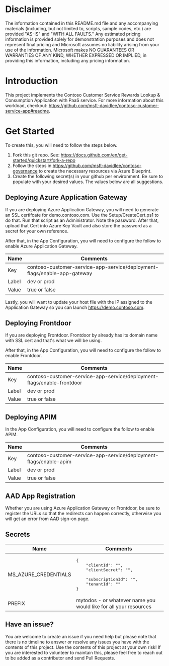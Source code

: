 # Disclaimer

The information contained in this README.md file and any accompanying materials (including, but not limited to, scripts, sample codes, etc.) are provided "AS-IS" and "WITH ALL FAULTS." Any estimated pricing information is provided solely for demonstration purposes and does not represent final pricing and Microsoft assumes no liability arising from your use of the information. Microsoft makes NO GUARANTEES OR WARRANTIES OF ANY KIND, WHETHER EXPRESSED OR IMPLIED, in providing this information, including any pricing information.

# Introduction

This project implements the Contoso Customer Service Rewards Lookup & Consumption Application with PaaS service. For more information about this workload, checkout: https://github.com/msft-davidlee/contoso-customer-service-app#readme. 

# Get Started

To create this, you will need to follow the steps below.

1. Fork this git repo. See: https://docs.github.com/en/get-started/quickstart/fork-a-repo
2. Follow the steps in https://github.com/msft-davidlee/contoso-governance to create the necessary resources via Azure Blueprint.
3. Create the following secret(s) in your github per environment. Be sure to populate with your desired values. The values below are all suggestions.

## Deploying Azure Application Gateway

If you are deploying Azure Application Gateway, you will need to generate an SSL certifcate for demo.contoso.com. Use the Setup/CreateCert.ps1 to do that. Run that script as an Administrator. Note the password. After that, upload that Cert into Azure Key Vault and also store the password as a secret for your own reference. 

After that, in the App Configuration, you will need to configure the follow to enable Azure Application Gateway.

| Name | Comments |
| --- | --- |
| Key | contoso-customer-service-app-service/deployment-flags/enable-app-gateway |
| Label | dev or prod |
| Value | true or false |

Lastly, you will want to update your host file with the IP assigned to the Application Gateway so you can launch https://demo.contoso.com.

## Deploying Frontdoor

If you are deploying Frontdoor. Frontdoor by already has its domain name with SSL cert and that's what we will be using. 

After that, in the App Configuration, you will need to configure the follow to enable Frontdoor.

| Name | Comments |
| --- | --- |
| Key | contoso-customer-service-app-service/deployment-flags/enable-frontdoor |
| Label | dev or prod |
| Value | true or false |

## Deploying APIM

In the App Configuration, you will need to configure the follow to enable APIM.

| Name | Comments |
| --- | --- |
| Key | contoso-customer-service-app-service/deployment-flags/enable-apim |
| Label | dev or prod |
| Value | true or false |

## AAD App Registration

Whether you are using Azure Application Gateway or Frontdoor, be sure to register the URLs so that the redirects can happen correctly, otherwise you will get an error from AAD sign-on page.

## Secrets

| Name | Comments |
| --- | --- |
| MS_AZURE_CREDENTIALS | <pre>{<br/>&nbsp;&nbsp;&nbsp;&nbsp;"clientId": "",<br/>&nbsp;&nbsp;&nbsp;&nbsp;"clientSecret": "", <br/>&nbsp;&nbsp;&nbsp;&nbsp;"subscriptionId": "",<br/>&nbsp;&nbsp;&nbsp;&nbsp;"tenantId": "" <br/>}</pre> |
| PREFIX | mytodos - or whatever name you would like for all your resources |

## Have an issue?

You are welcome to create an issue if you need help but please note that there is no timeline to answer or resolve any issues you have with the contents of this project. Use the contents of this project at your own risk! If you are interested to volunteer to maintain this, please feel free to reach out to be added as a contributor and send Pull Requests.
